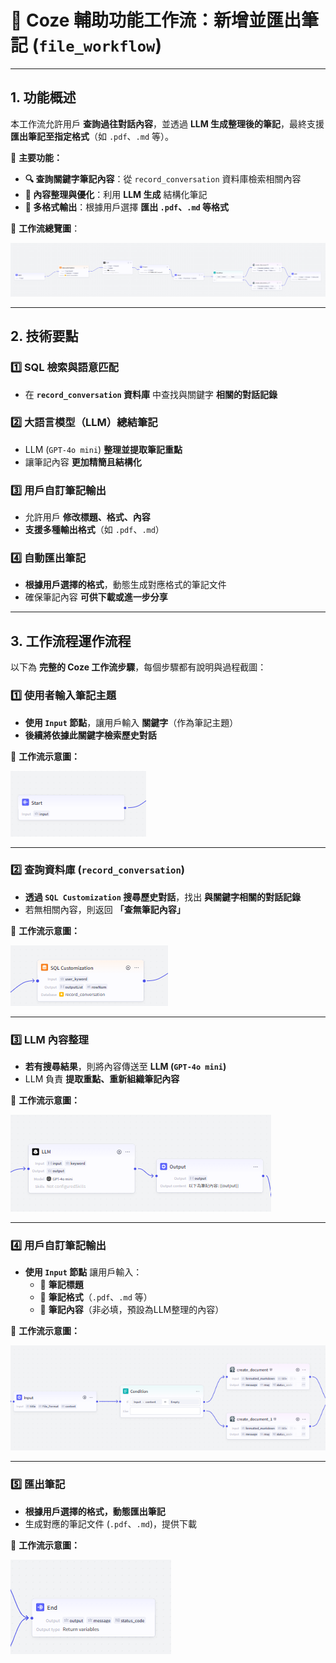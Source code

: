 # 📂 Coze 輔助功能工作流：新增並匯出筆記 (`file_workflow`)

---

## 1. 功能概述

本工作流允許用戶 **查詢過往對話內容**，並透過 **LLM 生成整理後的筆記**，最終支援 **匯出筆記至指定格式**（如 `.pdf`、`.md` 等）。

📌 **主要功能：**
- **🔍 查詢關鍵字筆記內容**：從 `record_conversation` 資料庫檢索相關內容
- **📖 內容整理與優化**：利用 **LLM 生成** 結構化筆記
- **📄 多格式輸出**：根據用戶選擇 **匯出 `.pdf`、`.md` 等格式**

📌 **工作流總覽圖**：

![新增並匯出筆記 - 總覽](images/file_workflow.png)

---

## 2. 技術要點

### 1️⃣ **SQL 檢索與語意匹配**
- 在 **`record_conversation` 資料庫** 中查找與關鍵字 **相關的對話記錄**

### 2️⃣ **大語言模型（LLM）總結筆記**
- LLM (`GPT-4o mini`) **整理並提取筆記重點**
- 讓筆記內容 **更加精簡且結構化**

### 3️⃣ **用戶自訂筆記輸出**
- 允許用戶 **修改標題、格式、內容**
- **支援多種輸出格式**（如 `.pdf`、`.md`）

### 4️⃣ **自動匯出筆記**
- **根據用戶選擇的格式**，動態生成對應格式的筆記文件
- 確保筆記內容 **可供下載或進一步分享**

---

## 3. 工作流程運作流程

以下為 **完整的 Coze 工作流步驟**，每個步驟都有說明與過程截圖：


### 1️⃣ **使用者輸入筆記主題**
- **使用 `Input` 節點**，讓用戶輸入 **關鍵字**（作為筆記主題）
- **後續將依據此關鍵字檢索歷史對話**

📌 **工作流示意圖：**

![輸入筆記主題](images/file_workflow_1.png)

---

### 2️⃣ **查詢資料庫 (`record_conversation`)**
- **透過 `SQL Customization` 搜尋歷史對話**，找出 **與關鍵字相關的對話記錄**
- 若無相關內容，則返回 **「查無筆記內容」**

📌 **工作流示意圖：**

![查詢筆記內容](images/file_workflow_2.png)

---

### 3️⃣ **LLM 內容整理**
- **若有搜尋結果**，則將內容傳送至 **LLM (`GPT-4o mini`)**
- LLM 負責 **提取重點、重新組織筆記內容**

📌 **工作流示意圖：**

![LLM 整理筆記](images/file_workflow_3.png)

---

### 4️⃣ **用戶自訂筆記輸出**
- **使用 `Input` 節點** 讓用戶輸入：
  - 📌 **筆記標題**
  - 📝 **筆記格式**（`.pdf`、`.md` 等）
  - 📖 **筆記內容**（非必填，預設為LLM整理的內容）

📌 **工作流示意圖：**

![用戶編輯筆記](images/file_workflow_4.png)

---

### 5️⃣ **匯出筆記**
- **根據用戶選擇的格式，動態匯出筆記**
- 生成對應的筆記文件 (`.pdf`、`.md`)，提供下載

📌 **工作流示意圖：**

![匯出筆記](images/file_workflow_5.png)

